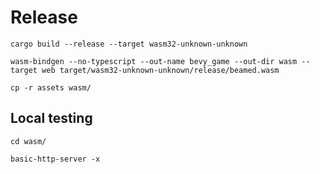 # Release

```shell
cargo build --release --target wasm32-unknown-unknown

wasm-bindgen --no-typescript --out-name bevy_game --out-dir wasm --target web target/wasm32-unknown-unknown/release/beamed.wasm

cp -r assets wasm/
```

## Local testing

```shell
cd wasm/

basic-http-server -x
```
